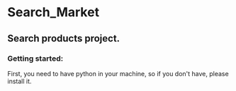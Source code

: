 # Search_Market

## Search products project.

### Getting started:

First, you need to have python in your machine, so if you don't have, please install it.
